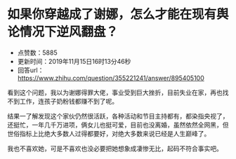 # 如果你穿越成了谢娜，怎么才能在现有舆论情况下逆风翻盘？
- 点赞数：5885
- 更新时间：2019年11月15日16时13分46秒
- 回答url：https://www.zhihu.com/question/355221241/answer/895405100
<body>
 <p data-pid="4nmEPD0x">看到这个问题，我以为谢娜得罪大佬，事业受到巨大挫折，目前失业在家，再也找不到工作，连孩子奶粉钱都赚不到了呢。</p>
 <p data-pid="RZqIshNp">结果一了解发现这个家伙仍然很活跃，各种活动和节目主持都有，都染指央视了，还挺忙，一年几千万进项，俩女儿也挺可爱，目前也没离婚，虽然依然全网黑，但世俗指标上比绝大多数人过得都要好，对绝大多数来说已经是人生巅峰了。</p>
 <p data-pid="Go15-saR">我也不喜欢她，可是不喜欢也没必要把她想象成凄惨无比，起码不符合事实吧。</p>
</body>